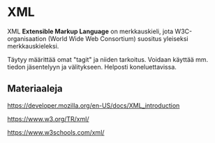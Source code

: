 # XML

XML **Extensible Markup Language** on merkkauskieli, jota W3C-organisaation (World Wide Web Consortium) suositus yleiseksi merkkauskieleksi.

Täytyy määrittää omat "tagit" ja niiden tarkoitus. Voidaan käyttää mm. tiedon jäsentelyyn ja välitykseen. Helposti koneluettavissa.


## Materiaaleja

https://developer.mozilla.org/en-US/docs/XML_introduction

https://www.w3.org/TR/xml/

https://www.w3schools.com/xml/

